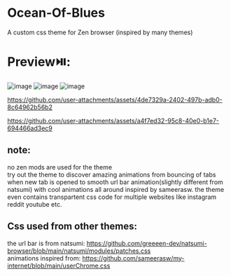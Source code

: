 # Ocean-Of-Blues
A custom css theme for Zen browser (inspired by many themes)


# Preview⏯️:
![image](https://github.com/user-attachments/assets/3026c834-21f8-43f7-9576-28b0d651f9e4)
![image](https://github.com/user-attachments/assets/6d349393-ed59-4f3e-895a-f4b6a2992957)
![image](https://github.com/user-attachments/assets/414292fc-67d2-49ce-bdac-761fed3128aa)


https://github.com/user-attachments/assets/4de7329a-2402-497b-adb0-8c64962b56b2

https://github.com/user-attachments/assets/a4f7ed32-95c8-40e0-b1e7-694466ad3ec9



## note:
no zen mods are used for the theme</br>
try out the theme to discover amazing animations from bouncing of tabs when new tab is opened to smooth url bar animation(slightly different from natsumi) with cool animations all around inspired by sameerasw. the theme even contains transpartent css code for multiple websites like instagram reddit youtube etc.

## Css used from other themes:
the url bar is from natsumi: https://github.com/greeeen-dev/natsumi-browser/blob/main/natsumi/modules/patches.css </br>
animations inspired from: https://github.com/sameerasw/my-internet/blob/main/userChrome.css </br>

